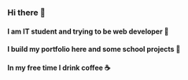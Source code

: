 ### Hi there 👋
#### I am IT student and trying to be web developer :beginner: 
#### I build my portfolio here and some school projects :construction_worker: 
#### In my free time I drink coffee :coffee:
<!--
**jeziorski/jeziorski** is a ✨ _special_ ✨ repository because its `README.md` (this file) appears on your GitHub profile.

Here are some ideas to get you started:

- 🔭 I’m currently working on ...
- 🌱 I’m currently learning ...
- 👯 I’m looking to collaborate on ...
- 🤔 I’m looking for help with ...
- 💬 Ask me about ...
- 📫 How to reach me: ...
- 😄 Pronouns: ...
- ⚡ Fun fact: ...
-->
